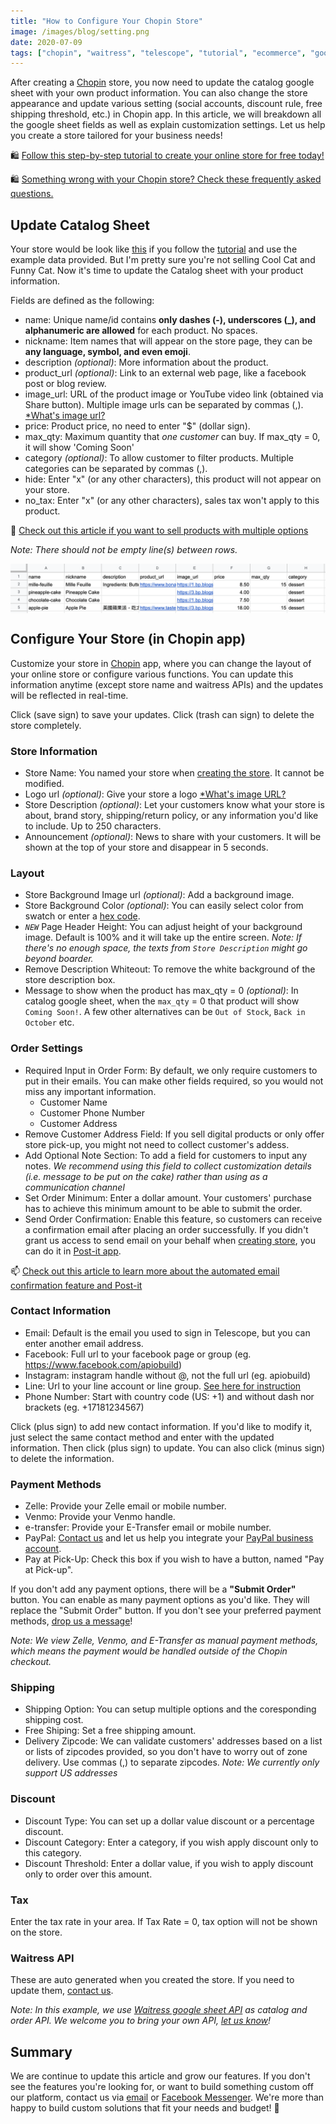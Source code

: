 ```yaml
---
title: "How to Configure Your Chopin Store"
image: /images/blog/setting.png
date: 2020-07-09
tags: ["chopin", "waitress", "telescope", "tutorial", "ecommerce", "google-sheet", "google", "website", "documentation"]
---
```


After creating a [Chopin](https://telescope.apiobuild.com/app/chopin) store, you now need to update the catalog google sheet with your own product information. You can also change the store appearance and update various setting (social accounts, discount rule, free shipping threshold, etc.) in Chopin app. In this article, we will breakdown all the google sheet fields as well as explain customization settings. Let us help you create a store tailored for your business needs!

<!--more-->

🛍️ [Follow this step-by-step tutorial to create your online store for free today!](https://apiobuild.com/blog/create-an-online-store-for-free/)

🛍️ [Something wrong with your Chopin store? Check these frequently asked questions.](https://apiobuild.com/blog/troubleshoot-chopin-store/)

## Update Catalog Sheet

Your store would be look like [this](https://trampoline.apiobuild.com/router/chopin/store/page/google-oauth2%7C106308532747537725517/3b99cc9c-6c28-45dd-9786-8521fe0a2e47) if you follow the [tutorial](https://apiobuild.com/blog/how-to-create-web-store-with-apio) and use the example data provided. But I'm pretty sure you're not selling Cool Cat and Funny Cat. Now it's time to update the Catalog sheet with your product information.

Fields are defined as the following:

- name: Unique name/id contains **only dashes (-), underscores (_), and alphanumeric are allowed** for each product. No spaces.
- nickname: Item names that will appear on the store page, they can be **any language, symbol, and even emoji**.
- description *(optional)*: More information about the product.
- product_url *(optional)*: Link to an external web page, like a facebook post or blog review.
- image_url: URL of the product image or YouTube video link (obtained via Share button). Multiple image urls can be separated by commas (,). [*What\'s image url?](https://apiobuild.com/blog/troubleshoot-chopin-store/#how-can-i-obtain-image-url)
- price: Product price, no need to enter "$" (dollar sign).
- max_qty: Maximum quantity that *one customer* can buy. If max_qty = 0, it will show 'Coming Soon'
- category *(optional)*: To allow customer to filter products. Multiple categories can be separated by commas (,).
- hide: Enter "x" (or any other characters), this product will not appear on your store.
- no_tax: Enter "x" (or any other characters), sales tax won't apply to this product.

👗 [Check out this article if you want to sell products with multiple options](https://apiobuild.com/blog/how-to-add-options-to-products/)

*Note: There should not be empty line(s) between rows.*

<img src="/images/blog/catalog-sample.png" class="post-img">


## Configure Your Store (in Chopin app)

Customize your store in [Chopin](https://telescope.apiobuild.com/app/chopin) app, where you can change the layout of your online store or configure various functions. You can update this information anytime (except store name and waitress APIs) and the updates will be reflected in real-time.

Click <i class="fas fa-save"></i> (save sign) to save your updates. Click <i class="fas fa-trash-alt"></i> (trash can sign) to delete the store completely.

### Store Information

- Store Name: You named your store when [creating the store](https://apiobuild.com/blog/how-to-create-web-store-with-apio/#step-1-create-a-store). It cannot be modified.
- Logo url *(optional)*: Give your store a logo [*What\'s image URL?](https://apiobuild.com/blog/troubleshoot-chopin-store/#how-can-i-obtain-image-url)
- Store Description *(optional)*: Let your customers know what your store is about, brand story, shipping/return policy, or any information you'd like to include. Up to 250 characters.
- Announcement *(optional)*: News to share with your customers. It will be shown at the top of your store and disappear in 5 seconds.

### Layout

- Store Background Image url *(optional)*: Add a background image.
- Store Background Color *(optional)*: You can easily select color from swatch or enter a [hex code](https://htmlcolorcodes.com/).
- *`NEW`* Page Header Height: You can adjust height of your background image. Default is 100% and it will take up the entire screen. *Note: If there's no enough space, the texts from `Store Description` might go beyond boarder.*
- Remove Description Whiteout: To remove the white background of the store description box.
- Message to show when the product has max_qty = 0 *(optional)*: In catalog google sheet, when the `max_qty` = 0 that product will show `Coming Soon!`. A few other alternatives can be `Out of Stock`, `Back in October` etc.

### Order Settings

- Required Input in Order Form: By default, we only require customers to put in their emails. You can make other fields required, so you would not miss any important information.
  - Customer Name
  - Customer Phone Number
  - Customer Address
- Remove Customer Address Field: If you sell digital products or only offer store pick-up, you might not need to collect customer's addess.
- Add Optional Note Section: To add a field for customers to input any notes. 
*We recommend using this field to collect customization details (i.e. message to be put on the cake) rather than using as a communication channel*
- Set Order Minimum: Enter a dollar amount. Your customers' purchase has to achieve this minimum amount to be able to submit the order.
- Send Order Confirmation: Enable this feature, so customers can receive a confirmation email after placing an order successfully. If you didn't grant us access to send email on your behalf when [creating store](https://apiobuild.com/blog/how-to-create-web-store-with-apio/#step-4-add-email-confirmation), you can do it in [Post-it app](https://telescope.apiobuild.com/app/post-it/).

📫 [Check out this article to learn more about the automated email confirmation feature and Post-it](https://apiobuild.com/blog/introducing-post-it-email-automation-service/#tutorial)

### Contact Information

- Email: Default is the email you used to sign in Telescope, but you can enter another email address.
- Facebook: Full url to your facebook page or group (eg. https://www.facebook.com/apiobuild)
- Instagram: instagram handle without @, not the full url (eg. apiobuild)
- Line: Url to your line account or line group. [See here for instruction](https://www.pkstep.com/archives/5261)
- Phone Number: Start with country code (US: +1) and without dash nor brackets (eg. +17181234567)

Click <i class="fas fa-plus"></i> (plus sign) to add new contact information. If you'd like to modify it, just select the same contact method and enter with the updated information. Then click <i class="fas fa-plus"></i> (plus sign) to update. You can also click <i class="fas fa-minus"></i> (minus sign) to delete the information.

### Payment Methods

- Zelle: Provide your Zelle email or mobile number.
- Venmo: Provide your Venmo handle.
- e-transfer: Provide your E-Transfer email or mobile number.
- PayPal: [Contact us](https://apiobuild.com/forms/business/) and let us help you integrate your [PayPal business account](https://www.paypal.com/us/business).
- Pay at Pick-Up: Check this box if you wish to have a button, named "Pay at Pick-up".

If you don't add any payment options, there will be a **"Submit Order"** button. You can enable as many payment options as you'd like. They will replace the "Submit Order" button. If you don't see your preferred payment methods, [drop us a message](https://apiobuild.com/forms/business/)! 

*Note: We view Zelle, Venmo, and E-Transfer as manual payment methods, which means the payment would be handled outside of the Chopin checkout.*

### Shipping

- Shipping Option: You can setup multiple options and the coresponding shipping cost. 
- Free Shiping: Set a free shipping amount.
- Delivery Zipcode: We can validate customers' addresses based on a list or lists of zipcodes provided, so you don't have to worry out of zone delivery. Use commas (,) to separate zipcodes. *Note: We currently only support US addresses*

### Discount

- Discount Type: You can set up a dollar value discount or a percentage discount.
- Discount Category: Enter a category, if you wish apply discount only to this category.
- Discount Threshold: Enter a dollar value, if you wish to apply discount only to order over this amount.

### Tax

Enter the tax rate in your area. If Tax Rate = 0, tax option will not be shown on the store.

### Waitress API

These are auto generated when you created the store. If you need to update them, <a href="mailto:apiobuild@gmail.com">contact us</a>.

*Note: In this example, we use [Waitress google sheet API](https://telescope.apiobuild.com/app/waitress) as catalog and order API. We welcome you to bring your own API, <a href="mailto:apiobuild@gmail.com">let us know</a>!*

## Summary

We are continue to update this article and grow our features. If you don't see the features you're looking for, or want to build something custom off our platform, contact us via <a href="mailto:apiobuild@gmail.com">email</a> or [Facebook Messenger](https://m.me/apiobuild). We're more than happy to build custom solutions that fit your needs and budget! 🚀



<style>
.post-img {
    display: block;
    margin-left: auto;
    margin-right: auto;
    max-width: 100%;
}
</style>
